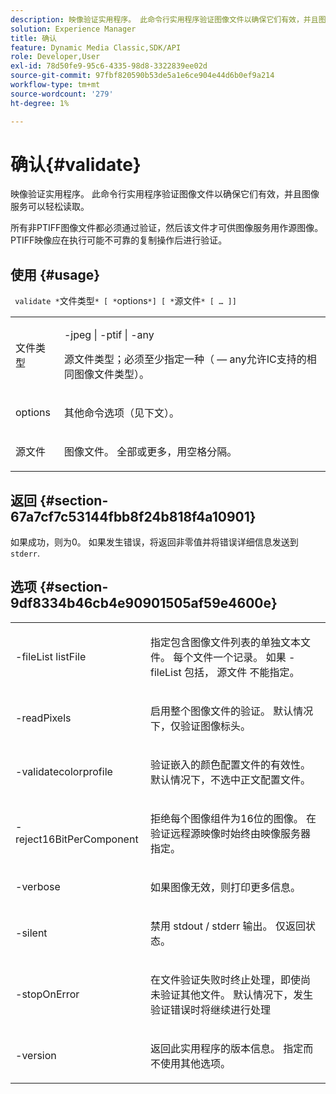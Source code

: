 ```yaml
---
description: 映像验证实用程序。 此命令行实用程序验证图像文件以确保它们有效，并且图像服务可以轻松读取它们。
solution: Experience Manager
title: 确认
feature: Dynamic Media Classic,SDK/API
role: Developer,User
exl-id: 78d50fe9-95c6-4335-98d8-3322839ee02d
source-git-commit: 97fbf820590b53de5a1e6ce904e44d6b0ef9a214
workflow-type: tm+mt
source-wordcount: '279'
ht-degree: 1%

---
```


# 确认{#validate}

映像验证实用程序。 此命令行实用程序验证图像文件以确保它们有效，并且图像服务可以轻松读取。

所有非PTIFF图像文件都必须通过验证，然后该文件才可供图像服务用作源图像。 PTIFF映像应在执行可能不可靠的复制操作后进行验证。

## 使用 {#usage}

` validate *`文件类型`* [ *`options`*] [ *`源文件`* [ … ]]`

<table id="simpletable_D2C6B20E1007433AB4184A73046A44F0"> 
 <tr class="strow"> 
  <td class="stentry"> <p> <span class="codeph"> <span class="varname"> 文件类型 </span> </span> </p> </td> 
  <td class="stentry"> <p> <span class="codeph"> -jpeg | -ptif | -any </span> </p> <p>源文件类型；必须至少指定一种（ — any允许IC支持的相同图像文件类型）。 </p> </td> 
 </tr> 
 <tr class="strow"> 
  <td class="stentry"> <p> <span class="codeph"> <span class="varname"> options </span> </span> </p> </td> 
  <td class="stentry"> <p>其他命令选项（见下文）。 </p> </td> 
 </tr> 
 <tr class="strow"> 
  <td class="stentry"> <p> <span class="codeph"> <span class="varname"> 源文件 </span> </span> </p> </td> 
  <td class="stentry"> <p> 图像文件。 全部或更多，用空格分隔。 </p> </td> 
 </tr> 
</table>

## 返回 {#section-67a7cf7c53144fbb8f24b818f4a10901}

如果成功，则为0。 如果发生错误，将返回非零值并将错误详细信息发送到 `stderr`.

## 选项 {#section-9df8334b46cb4e90901505af59e4600e}

<table id="simpletable_004B1A29BDFD40A9B89E4CBD23119B3F"> 
 <tr class="strow"> 
  <td class="stentry"> <p> <span class="codeph"> -fileList <span class="varname"> listFile </span> </span> </p> </td> 
  <td class="stentry"> <p>指定包含图像文件列表的单独文本文件。 每个文件一个记录。 如果 <span class="codeph"> -fileList </span> 包括， <span class="varname"> 源文件 </span> 不能指定。 </p> </td> 
 </tr> 
 <tr class="strow"> 
  <td class="stentry"> <p> <span class="codeph"> -readPixels </span> </p> </td> 
  <td class="stentry"> <p>启用整个图像文件的验证。 默认情况下，仅验证图像标头。 </p> </td> 
 </tr> 
 <tr class="strow"> 
  <td class="stentry"> <p> <span class="codeph"> -validatecolorprofile </span> </p> </td> 
  <td class="stentry"> <p>验证嵌入的颜色配置文件的有效性。 默认情况下，不选中正文配置文件。 </p> </td> 
 </tr> 
 <tr class="strow"> 
  <td class="stentry"> <p> <span class="codeph"> -reject16BitPerComponent </span> </p> </td> 
  <td class="stentry"> <p> 拒绝每个图像组件为16位的图像。 在验证远程源映像时始终由映像服务器指定。 </p> </td> 
 </tr> 
 <tr class="strow"> 
  <td class="stentry"> <p> <span class="codeph"> -verbose </span> </p> </td> 
  <td class="stentry"> <p> 如果图像无效，则打印更多信息。 </p> </td> 
 </tr> 
 <tr class="strow"> 
  <td class="stentry"> <p> <span class="codeph"> -silent </span> </p> </td> 
  <td class="stentry"> <p>禁用 <span class="codeph"> stdout </span>/ <span class="codeph"> stderr </span> 输出。 仅返回状态。 </p> </td> 
 </tr> 
 <tr class="strow"> 
  <td class="stentry"> <p> <span class="codeph"> -stopOnError </span> </p> </td> 
  <td class="stentry"> <p>在文件验证失败时终止处理，即使尚未验证其他文件。 默认情况下，发生验证错误时将继续进行处理 </p> </td> 
 </tr> 
 <tr class="strow"> 
  <td class="stentry"> <p> <span class="codeph"> -version </span> </p> </td> 
  <td class="stentry"> <p>返回此实用程序的版本信息。 指定而不使用其他选项。 </p> </td> 
 </tr> 
</table>

